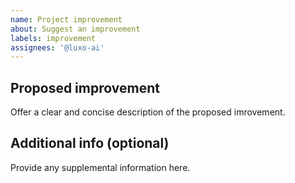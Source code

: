 ```yaml
---
name: Project improvement
about: Suggest an improvement
labels: improvement
assignees: '@luxo-ai'
---
```


## Proposed improvement

Offer a clear and concise description of the proposed imrovement.

## Additional info (optional)

Provide any supplemental information here.
